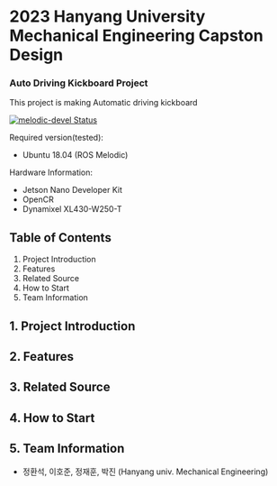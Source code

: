 # 2023 Hanyang University Mechanical Engineering Capston Design 
### Auto Driving Kickboard Project

This project is making Automatic driving kickboard 

[![melodic-devel Status](https://github.com/ROBOTIS-GIT/dynamixel-workbench/workflows/melodic-devel/badge.svg)](https://github.com/ROBOTIS-GIT/dynamixel-workbench/tree/melodic-devel)

Required version(tested):
- Ubuntu 18.04 (ROS Melodic)

Hardware Information:
- Jetson Nano Developer Kit
- OpenCR
- Dynamixel XL430-W250-T

## Table of Contents
1. Project Introduction
2. Features
3. Related Source
4. How to Start
5. Team Information

## 1. Project Introduction  

## 2. Features  
  
## 3. Related Source  
  
## 4. How to Start  
  
## 5. Team Information
- 정환석, 이호준, 정재훈, 박진 (Hanyang univ. Mechanical Engineering) 

